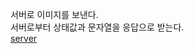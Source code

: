 서버로 이미지를 보낸다.       
서버로부터 상태값과 문자열을 응답으로 받는다.       
[server](https://github.com/lkwoung/Document/tree/main/spring/RESTAPI-image)
